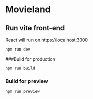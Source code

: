 # Movieland 
## Run vite front-end 
React will run on https://localhost:3000
```bash
npm run dev
```
###Build for production 
```bash
npm run build
```
### Build for preview
```bash
npm run preview
```

